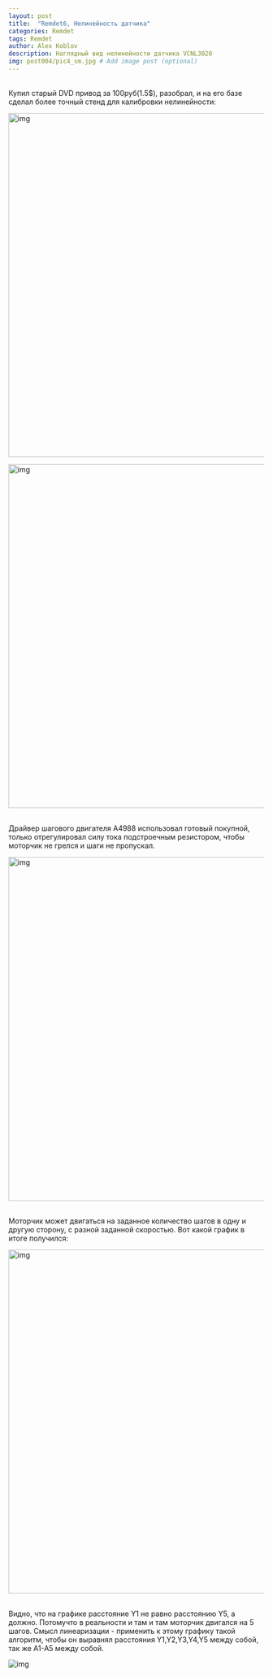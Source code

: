 ```yaml
---
layout: post
title:  "Remdet6, Нелинейность датчика"
categories: Remdet
tags: Remdet
author: Alex Koblov
description: Наглядный вид нелинейности датчика VCNL3020
img: post004/pic4_sm.jpg # Add image post (optional)
---
```

<p><br>Купил старый DVD привод за 100руб(1.5$), разобрал, и на его базе сделал более точный стенд для калибровки нелинейности:</p>
<p><a  href="{{ site.baseurl }}/assets/images/post004/pic1.jpg" class="highslide" onclick="return hs.expand(this)">
   <img src="{{ site.baseurl }}/assets/images/post004/pic1_sm.jpg" alt="img" width="677" /></a></p>
<p><a  href="{{ site.baseurl }}/assets/images/post004/pic2.jpg" class="highslide" onclick="return hs.expand(this)">
   <img src="{{ site.baseurl }}/assets/images/post004/pic2_sm.jpg" alt="img" width="677" /></a></p>
<p><br>Драйвер шагового двигателя A4988 использовал готовый покупной, только отрегулировал силу тока подстроечным резистором, чтобы моторчик не грелся и шаги не пропускал.</p>
<p><a  href="{{ site.baseurl }}/assets/images/post004/pic3.jpg" class="highslide" onclick="return hs.expand(this)">
   <img src="{{ site.baseurl }}/assets/images/post004/pic3_sm.jpg" alt="img" width="677" /></a></p>
<p><br>Моторчик может двигаться на заданное количество шагов в одну и другую сторону, с разной заданной скоростью. Вот какой график в итоге получился:</p>
<p><a  href="{{ site.baseurl }}/assets/images/post004/pic4.png" class="highslide" onclick="return hs.expand(this)">
   <img src="{{ site.baseurl }}/assets/images/post004/pic4_sm.png" alt="img" width="677" /></a></p>
<p><br>Видно, что на графике расстояние Y1 не равно расстоянию Y5, а должно. Потомучто в реальности и там и там моторчик двигался на 5 шагов. Смысл линеаризации - применить к этому графику такой алгоритм, чтобы он выравнял расстояния Y1,Y2,Y3,Y4,Y5 между собой, так же A1-A5 между собой.</p>
<p><img src="{{ site.baseurl }}/assets/images/post004/test_stend2.gif" alt="img"></p> 
